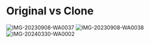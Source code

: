 # Original vs Clone

![IMG-20230908-WA0037](https://github.com/user-attachments/assets/06acc502-280d-44a0-9e22-c169f826ef9e)
![IMG-20230908-WA0038](https://github.com/user-attachments/assets/6f289fc7-b3bf-4007-b82e-eeb9902340c6)
![IMG-20240330-WA0002](https://github.com/user-attachments/assets/afb904fd-e03b-4c4a-a0ce-6680c2ca6bd6)

